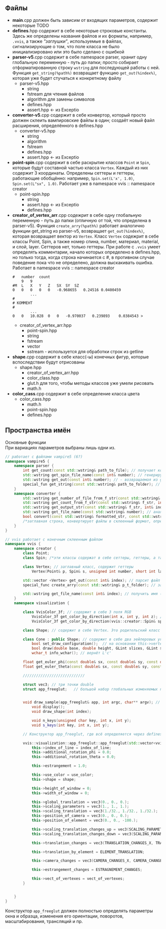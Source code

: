 ## Файлы  
* **main**.cpp должен быть зависим от входящих параметров, содержит некоторые TODO
* **defines**.hpp содержит в себе некоторые строковые константы. Здесь же определены названия файлов и их форматы, например, `.vvis`, а также *"заглушки"*, используемые в файлах, сигнализирующие о том, что поле класса не было инициализировано или это было сделано с ошибкой
* **parser-v5**.cpp содержит в себе namespace parser, хранит одну глобальную переменную - путь до папки; просто собирает отформатированную строку `wstring` для последующей работы с ней. Функция `get_string(%path%)` возвращает функцию `get_out(%index%)`, которая уже будет стучаться к конкретному файлу
    * parser-v5.hpp
        * string
        * fstream для чтения файлов
        * algorithm для замены символов
        * defines.hpp
        * assert.hpp <- из Exceptio
* **converter-v5**.cpp содержит в себе конвертор, который просто должен склеить вампировские файлы в один; создаёт новый файл расширения, определённого в defines.hpp
    * converter-v5.hpp
        * string
        * algorithm
        * fstream
        * defines.hpp
        * assert.hpp <- из Exceptio
* **point-spin**.cpp содержит в себе раскрытие классов `Point` и `Spin`, которые будут составной частью класса `Vertex`. Каждый из них содержит 3 координаты. Определены сеттеры и геттеры, работающие обобщённо: например, `Spin.set(L'x', 1.0)`, `Spin.set(L"sx", 1.0)`. Работает уже в namespace vvis :: namespace creator
    * point-spin.hpp
        * string
        * assert.hpp <- из Exceptio
        * defines.hpp
* **creator_of_vertex_arr**.cpp содежрит в себе одну глобальную переменную - путь до папки (отличную от той, что определена в parser-v5). Функция `create_arry(%path%)` работает аналогично функции get_string из parser-v5, возвращает `get_out(%index%)`, которая возвращает вектор из `Vertex`. Класс `Vertex` содежрит в себе классы Point, Spin, а также номер спина, number, материал, material, и слой, layer. Сеттеров нет, только геттеры. При работе с `.vvis` умеет определять комментарии, начало которых определено в defines.hpp, но только тогда, когда строка начинается с #, в противном случае поведение пока что не определено, должна выскакивать ошибка.  Работает в namespace vvis :: namespace creator
    ```vvis
    #	number	count  
        9	9  
    #M	L	X	Y	Z	SX	SY	SZ  
    0	0	0	0	0	-0.968655	0.24516	0.0400459  
            ...
    #  
    # КОММЕНТ  
    #  
            ...
    0	0	10.028	0	0	-0.970037	0.239893	0.0384543 >
    ```
    * creator_of_vertex_arr.hpp
        * point-spin.hpp
        * string
        * fstream
        * vector
        * sstream - используется для обработки строк из getline
* **shape**.cpp содержит в себе класс(-ы) конечных фигур, которые вспоследствии будут отрисованы
    * shape.hpp
        * creator_of_vertex_arr.hpp
        * color_class.hpp
        * glut.h для того, чтобы методы классов уже умели рисовать
        * math.h
* **color_cass**.cpp содержит в себе определение класса цвета
    * color_cass.hpp
        * math.h
        * point-spin.hpp
        * defines.hpp

## Пространства имён
Основные функции  
При вариациях параметров выбраны лишь одни из.  
```cpp 
// работает с файлами vampire5 (6?)
namespace vampire5 {
    namespace parser {
        int get_count(const std::wstring& path_to_file); // получает количество из первой строки
        std::wstring get_spin_file_name(const int& number); // генерирует строку spins-xxx
        std::wstring get_out(const int& number); // - возвращаемая из get_string - возвращает форматную строку
        special_fun get_string(const std::wstring& path_to_folder); // - возвращает get_out, сохраняет путь до папки
    }
    namespace converter {
        std::wstring get_number_of_file_from_f_str(const std::wstring& f_str, int& index); // получает число из строки
        std::wstring get_count_from_f_str(const std::wstring& f_str, int& index); // получает количество из строки
        std::wstring get_output_str(const std::wstring& f_str, int& index); // обрабатывает конструкцию m;l;x;y;z;sx;sy;sz!
        std::wstring get_file_name(const std::wstring& number); // аналогичен в parser-v5
        bool convert(const std::wstring& formatted_str, const std::wstring& path_to_folder, int& index);
        /*заглавная строка, конвертирует файлы в склеенный формат, определённый в defines.hpp (.vvis) */
    }
}

// vvis работает с конечным склеенным файлом
namespace vvis {
    namespace creator {
        class Point;
        class Spin; /*эти классы содержат в себе сеттеры, геттеры, а также по три protected-координаты*/

        class Vertex; // заглавный класс, содержит геттеры
            Vertex(Point& p, Spin& s, unsigned int number, short int layer, short int material); // его основной конструктор

        std::vector <Vertex> get_out(const int& index); // парсит файл и создаёт вертекс
        special_func create_arry(const std::wstring& p_t_folder); // запоминает путь (как в parse-v5), возвращает get_out

        std::wstring get_file_name(const int& index); // получить имя (аналогично parse-v5) типа spins-xxx
    }
    namespace visualization {

        class VvisColor_3f; // содержит в себе 3 поля RGB
            VvisColor_3f get_color_by_direction(int x, int y, int z); // для определение цвета конечного элемента (WIP)
            VvisColor_3f get_color_by_direction(vvis::creator::Spin& spin);

        class Shape; // содержит в себе Vertex. Это родительский класс для всех фигур

        class Cone : public Shape; // содержит в себе два эейлеровых угла
            bool set_draw_configuration();	// на основании this->vertex построит конфигурацию		
            bool draw(double base, double height, GLint slices, GLint stacks, vvis::visualization::VvisColor_3f color);  // рисует
            wchar_t info_wchar(); // вернёт L'c'

        float get_euler_phi(const double& sx, const double& sy, const double& sz);
        float get_euler_theta(const double& sx, const double& sy, const double& sz);

        ////////////////////////////

        struct vec3; // три точки double
        struct app_freeglut;   // большой набор глобальных изменяемых переменных, связанных с конечным окном


        void draw_sample(app_freeglut& app, int argc, char** argv); // - рисует окно и образец с помощью вспомогательных функций 
            void display();
            void draw_shape(int index);

            void n_keys(unsigned char key, int x, int y);
            void s_keys(int key, int x, int y);

        // Конструктор app_freeglut, где всё определяется через defines.hpp

        vvis::visualization::app_freeglut::app_freeglut(std::vector<vvis::creator::Vertex>& vect_of_vertexes, wchar_t shape, bool use_color, int index_of_line) {
            this->index_of_line = index_of_line;
            this->additional_rotation_phi = 0.0;
            this->additional_rotation_theta = 0.0;

            this->estrangement = 1.0;

            this->use_color = use_color;
            this->shape = shape;

            this->height_of_window = 0;
            this->width_of_window = 0;

            this->global_translation = vec3(0., 0., 0.);
            this->scaling_parameters = vec3(1., 1., 1.);
            this->scaling_translation = vec3(1./32., 1./32., 1./32.);
            this->position_of_camera = vec3(0., 0., 0.);
            this->position_of_element = vec3(0., 0., -100.);

            this->scaling_translation_changes_up = vec3(SCALING_PARAMETERS_CHANGES_UP_X, SCALING_PARAMETERS_CHANGES_UP_Y, SCALING_PARAMETERS_CHANGES_UP_Z);
            this->scaling_translation_changes_down = vec3(SCALING_PARAMETERS_CHANGES_DOWN_X, SCALING_PARAMETERS_CHANGES_DOWN_Y, SCALING_PARAMETERS_CHANGES_DOWN_Z);

            this->translation_changes = vec3(TRANSLATION_CHANGES_X, TRANSLATION_CHANGES_Y, TRANSLATION_CHANGES_Z);

            this->translation_by_element = ELEMENT_TRANSLATION;

            this->camera_changes = vec3(CAMERA_CHANGES_X, CAMERA_CHANGES_Y, CAMERA_CHANGES_Z);

            this->estrangement_changes = ESTRAGNEMENT_CHANGES;

            this->vect_of_vertexes = vect_of_vertexes;
        }


    }
}
```
  
Конструктор `app_freeglut` должен полностью определять параметры окна и образца, изменения его ориентации, поворотов, масштабирования, трансляций и пр.  